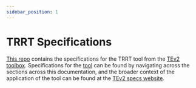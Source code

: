 ```yaml
---
sidebar_position: 1
---
```


# TRRT Specifications

[This repo](https://github.com/tno-terminology-design/trrt) contains the specifications for the TRRT tool from the [TEv2 toolbox](@). Specifications for the [tool](https://tno-terminology-design.github.io/trrt) can be found by navigating across the sections across this documentation, and the broader context of the application of the tool can be found at the [TEv2 specs website](https://tno-terminology-design.github.io/tev2-specifiations).

